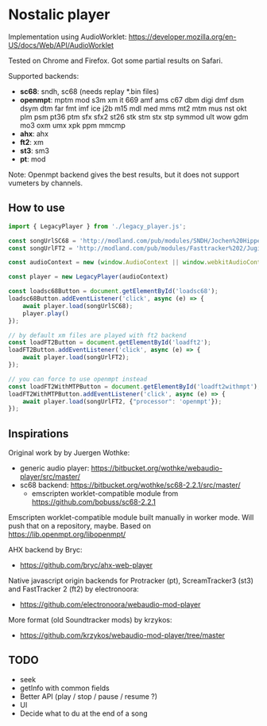 # Nostalic player

Implementation using AudioWorklet: https://developer.mozilla.org/en-US/docs/Web/API/AudioWorklet

Tested on Chrome and Firefox.
Got some partial results on Safari.


Supported backends:
- **sc68**: sndh, sc68 (needs replay *.bin files)
- **openmpt**: mptm mod s3m xm it 669 amf ams c67 dbm digi dmf dsm dsym dtm far fmt imf ice j2b m15 mdl med mms mt2 mtm mus nst okt plm psm pt36 ptm sfx sfx2 st26 stk stm stx stp symmod ult wow gdm mo3 oxm umx xpk ppm mmcmp
- **ahx**: ahx
- **ft2**: xm
- **st3**: sm3
- **pt**: mod

Note: Openmpt backend gives the best results, but it does not support vumeters by channels.



## How to use

```javascript
import { LegacyPlayer } from './legacy_player.js';

const songUrlSC68 = 'http://modland.com/pub/modules/SNDH/Jochen%20Hippel/wings%20of%20death.sndh'
const songUrlFT2 = 'http://modland.com/pub/modules/Fasttracker%202/Jugi/onward%20(party%20version).xm'

const audioContext = new (window.AudioContext || window.webkitAudioContext)();

const player = new LegacyPlayer(audioContext)

const loadsc68Button = document.getElementById('loadsc68');
loadsc68Button.addEventListener('click', async (e) => {
    await player.load(songUrlSC68);
    player.play()
});

// by default xm files are played with ft2 backend
const loadFT2Button = document.getElementById('loadft2');
loadFT2Button.addEventListener('click', async (e) => {
    await player.load(songUrlFT2);
});

// you can force to use openmpt instead
const loadFT2WithMTPButton = document.getElementById('loadft2withmpt');
loadFT2WithMTPButton.addEventListener('click', async (e) => {
    await player.load(songUrlFT2, {"processor": 'openmpt'});
});

```



## Inspirations

Original work by by Juergen Wothke:
- generic audio player: https://bitbucket.org/wothke/webaudio-player/src/master/
- sc68 backend: https://bitbucket.org/wothke/sc68-2.2.1/src/master/
  - emscripten worklet-compatible module from https://github.com/bobuss/sc68-2.2.1

Emscripten worklet-compatible module built manually in worker mode. Will push that on a repository, maybe.
Based on https://lib.openmpt.org/libopenmpt/

AHX backend by Bryc:
- https://github.com/bryc/ahx-web-player

Native javascript origin backends for Protracker (pt), ScreamTracker3 (st3) and FastTracker 2 (ft2) by electronoora:
- https://github.com/electronoora/webaudio-mod-player

More format (old Soundtracker mods) by krzykos:
- https://github.com/krzykos/webaudio-mod-player/tree/master





## TODO
- seek
- getInfo with common fields
- Better API (play / stop / pause / resume ?)
- UI
- Decide what to du at the end of a song
